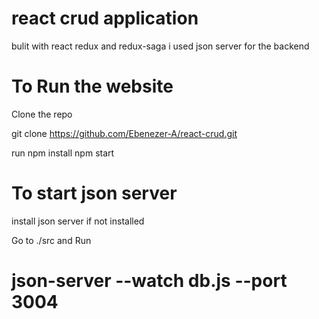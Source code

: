# react crud application

bulit with react redux and redux-saga
i used json server for the backend

# To Run the website

Clone the repo

git clone https://github.com/Ebenezer-A/react-crud.git

run npm install
npm start

# To start json server

install json server if not installed

Go to ./src and Run

# json-server --watch db.js --port 3004

